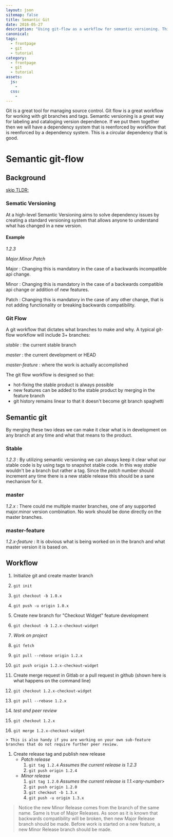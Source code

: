 ```yaml
---
layout: json
sitemap: false
title: Semantic Git
date: 2016-05-27
description: "Using git-flow as a workflow for semantic versioning. This is a circular dependency that is good."
canonical:
tags:
  - frontpage
  - git
  - tutorial
category:
  - frontpage
  - git
  - tutorial
assets:
  js:
    -
  css:
    -
---
```


Git is a great tool for managing source control. Git flow is a great workflow for working with git branches and tags. Semantic versioning is a great way for labeling and cataloging version dependence. If we put them together then we will have a dependency system that is reenforced by workflow that is reenforced by a dependency system. This is a circular dependency that is good.

# Semantic git-flow

## Background

[skip TLDR;](#tldr)

### Sematic Versioning

At a high-level Semantic Versioning aims to solve dependency issues by creating a standard versioning system that allows anyone to understand what has changed in a new version.

#### Example

*1.2.3*

*_Major_*.*_Minor_*.*_Patch_*

Major
: Changing this is mandatory in the case of a backwards incompatible api change.

Minor
: Changing this is mandatory in the case of a backwards compatible api change or addition of new features.

Patch
: Changing this is mandatory in the case of any other change, that is not adding functionality or breaking backwards compatibility.

### Git Flow

A git workflow that dictates what branches to make and why. A typical git-flow workflow will include 3+ branches:

*stable*
: the current stable branch

*master*
: the current development or HEAD

*master-feature*
: where the work is actually accomplished

The git flow workflow is designed so that:

- hot-fixing the stable product is always possible
- new features can be added to the stable product by merging in the feature branch
- git history remains linear to that it doesn't become git branch spaghetti

## Semantic git <a name="tldr"></a>

By merging these two ideas we can make it clear what is in development on any branch at any time and what that means to the product.

### Stable

*1.2.3*
: By utilizing semantic versioning we can always keep it clear what our stable code is by using tags to snapshot stable code. In this way _stable_ wouldn't be a branch but rather a tag. Since the _patch_ number should increment any time there is a new stable release this should be a sane mechanism for it.

### master

*1.2.x*
: There could me multiple master branches, one of any supported major.minor version combination. No work should be done directly on the master branches.

### master-feature

*1.2.x-feature*
: It is obvious what is being worked on in the branch and what master version it is based on.

## Workflow

1. Initialize git and create master branch
  1. ```git init```
  1. ```git checkout -b 1.0.x```
  1. ```git push -u origin 1.0.x```

1. Create new branch for "Checkout Widget" feature development
  1. ```git checkout -b 1.2.x-checkout-widget```
  1. _Work on project_
  1. ```git fetch```
  1. ```git pull --rebase origin 1.2.x```
  1. ```git push origin 1.2.x-checkout-widget```

1. Create merge request in Gitlab or a pull request in github (shown here is what happens on the command line)
  1. ```git checkout 1.2.x-checkout-widget```
  1. ```git pull --rebase 1.2.x```
  1. _test and peer review_
  1. ```git checkout 1.2.x```
  1. ```git merge 1.2.x-checkout-widget```

    > This is also handy if you are working on your own sub-feature branches that do not require further peer review.

1. Create release tag and publish new release
    - *Patch release*
      1. ```git tag 1.2.4``` _Assumes the current release is 1.2.3_
      1. ```git push origin 1.2.4```
    - *Minor release*
      1. ```git tag 1.2.0``` _Assumes the current release is 1.1.\<any-number\>_
      1. ```git push origin 1.2.0```
      1. ```git checkout -b 1.3.x```
      1. ```git push -u origin 1.3.x```

  > Notice the new Minor Release comes from the branch of the same name. Same is true of Major Releases. As soon as it is known that backwards compatibility will be broken, then new Major Release branch should be made. Before work is started on a new feature, a new Minor Release branch should be made.
